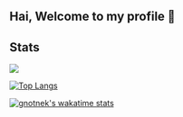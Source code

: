 ## Hai, Welcome to my profile 👋

## Stats
<p align="left">
    <img src = "https://github-readme-stats.vercel.app/api?username=gnotnek&count_private=true&show_icons=true&theme=vue&hide=prs,issues,contribs">
</p>

[![Top Langs](https://github-readme-stats.vercel.app/api/top-langs/?username=gnotnek&layout=compact)](https://github.com/gnotnek)

[![gnotnek's wakatime stats](https://github-readme-stats.vercel.app/api/wakatime?username=gnotnek)](https://github.com/gnotnek)
